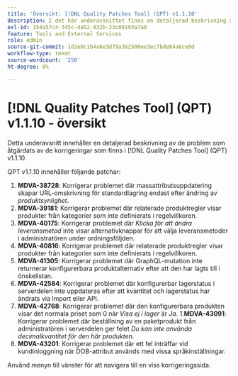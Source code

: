 ```yaml
---
title: 'Översikt: [!DNL Quality Patches Tool] (QPT) v1.1.10'
description: I det här underavsnittet finns en detaljerad beskrivning av de problem som åtgärdats av de korrigeringar som finns i  [!DNL Quality Patches Tool] (QPT) v1.1.10.
exl-id: 154a57c4-345c-4a52-932b-23c09193a7a8
feature: Tools and External Services
role: Admin
source-git-commit: 1d2e0c1b4a8e3d79a362500ee3ec7bde84a6ce0d
workflow-type: tm+mt
source-wordcount: '250'
ht-degree: 0%

---
```


# [!DNL Quality Patches Tool] (QPT) v1.1.10 - översikt

Detta underavsnitt innehåller en detaljerad beskrivning av de problem som åtgärdats av de korrigeringar som finns i [!DNL Quality Patches Tool] (QPT) v1.1.10.

QPT v1.1.10 innehåller följande patchar:

1. **MDVA-38728**: Korrigerar problemet där massattributsuppdatering skapar URL-omskrivning för standardlagring endast efter ändring av *produktsynlighet*.
1. **MDVA-39181**: Korrigerar problemet där relaterade produktregler visar produkter från kategorier som inte definierats i regelvillkoren.
1. **MDVA-40175**: Korrigerar problemet där *Klicka för att ändra leveransmetod* inte visar alternativknappar för att välja leveransmetoder i administratören under ordningsföljden.
1. **MDVA-40816**: Korrigerar problemet där relaterade produktregler visar produkter från kategorier som inte definierats i regelvillkoren.
1. **MDVA-41305**: Korrigerar problemet där GraphQL-mutation inte returnerar konfigurerbara produktalternativ efter att den har lagts till i önskelistan.
1. **MDVA-42584**: Korrigerar problemet där konfigurerbar lagerstatus i serverdelen inte uppdateras efter att kvantitet och lagerstatus har ändrats via Import eller API.
1. **MDVA-42768**: Korrigerar problemet där den konfigurerbara produkten visar det normala priset som 0 när *Visa ej i lager* är *Ja*.
1.**MDVA-43091**: Korrigerar problemet där beställning av en paketprodukt från administratören i serverdelen ger felet *Du kan inte använda decimalkvantitet för den här produkten*.
1. **MDVA-43201**: Korrigerar problemet där ett fel inträffar vid kundinloggning när DOB-attribut används med vissa språkinställningar.

Använd menyn till vänster för att navigera till en viss korrigeringssida.
